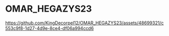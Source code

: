 # OMAR_HEGAZYS23



https://github.com/KingDecorpel12/OMAR_HEGAZYS23/assets/48699321/c553c9f8-1d27-4d9e-8ce4-df06a994ccd6


